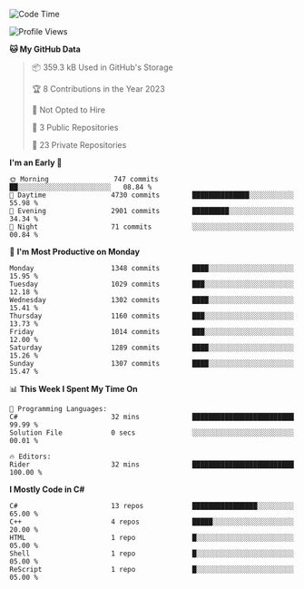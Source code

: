 <!--START_SECTION:waka-->
![Code Time](http://img.shields.io/badge/Code%20Time-1%2C047%20hrs%2034%20mins-blue)

![Profile Views](http://img.shields.io/badge/Profile%20Views-0-blue)

**🐱 My GitHub Data** 

> 📦 359.3 kB Used in GitHub's Storage 
 > 
> 🏆 8 Contributions in the Year 2023
 > 
> 🚫 Not Opted to Hire
 > 
> 📜 3 Public Repositories 
 > 
> 🔑 23 Private Repositories 
 > 
**I'm an Early 🐤** 

```text
🌞 Morning                747 commits         ██░░░░░░░░░░░░░░░░░░░░░░░   08.84 % 
🌆 Daytime                4730 commits        ██████████████░░░░░░░░░░░   55.98 % 
🌃 Evening                2901 commits        █████████░░░░░░░░░░░░░░░░   34.34 % 
🌙 Night                  71 commits          ░░░░░░░░░░░░░░░░░░░░░░░░░   00.84 % 
```
📅 **I'm Most Productive on Monday** 

```text
Monday                   1348 commits        ████░░░░░░░░░░░░░░░░░░░░░   15.95 % 
Tuesday                  1029 commits        ███░░░░░░░░░░░░░░░░░░░░░░   12.18 % 
Wednesday                1302 commits        ████░░░░░░░░░░░░░░░░░░░░░   15.41 % 
Thursday                 1160 commits        ███░░░░░░░░░░░░░░░░░░░░░░   13.73 % 
Friday                   1014 commits        ███░░░░░░░░░░░░░░░░░░░░░░   12.00 % 
Saturday                 1289 commits        ████░░░░░░░░░░░░░░░░░░░░░   15.26 % 
Sunday                   1307 commits        ████░░░░░░░░░░░░░░░░░░░░░   15.47 % 
```


📊 **This Week I Spent My Time On** 

```text
💬 Programming Languages: 
C#                       32 mins             █████████████████████████   99.99 % 
Solution File            0 secs              ░░░░░░░░░░░░░░░░░░░░░░░░░   00.01 % 

🔥 Editors: 
Rider                    32 mins             █████████████████████████   100.00 % 
```

**I Mostly Code in C#** 

```text
C#                       13 repos            ████████████████░░░░░░░░░   65.00 % 
C++                      4 repos             █████░░░░░░░░░░░░░░░░░░░░   20.00 % 
HTML                     1 repo              █░░░░░░░░░░░░░░░░░░░░░░░░   05.00 % 
Shell                    1 repo              █░░░░░░░░░░░░░░░░░░░░░░░░   05.00 % 
ReScript                 1 repo              █░░░░░░░░░░░░░░░░░░░░░░░░   05.00 % 
```




<!--END_SECTION:waka-->
